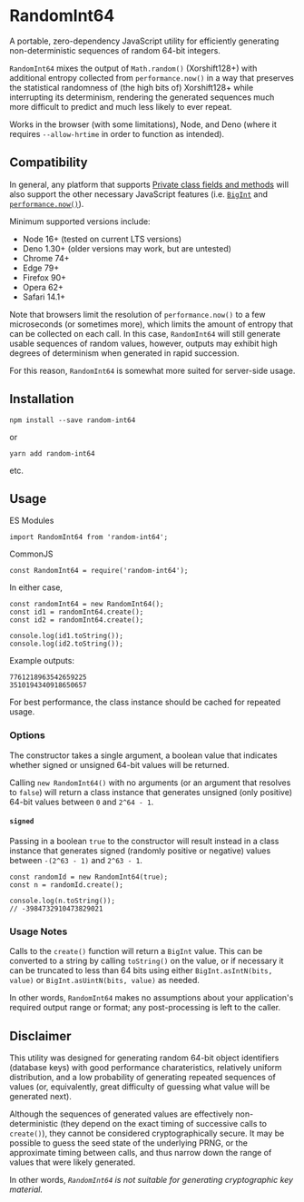 # RandomInt64

A portable, zero-dependency JavaScript utility for efficiently generating
non-deterministic sequences of random 64-bit integers.

`RandomInt64` mixes the output of `Math.random()` (Xorshift128+) with
additional entropy collected from `performance.now()` in a way that preserves
the statistical randomness of (the high bits of) Xorshift128+ while
interrupting its determinism, rendering the generated sequences much more
difficult to predict and much less likely to ever repeat.

Works in the browser (with some limitations), Node, and Deno (where it
requires `--allow-hrtime` in order to function as intended).

## Compatibility

In general, any platform that supports
[Private class fields and methods](https://developer.mozilla.org/en-US/docs/Web/JavaScript/Reference/Classes/Private_class_fields)
will also support the other necessary JavaScript features (i.e.
[`BigInt`](https://developer.mozilla.org/en-US/docs/Web/JavaScript/Reference/Global_Objects/BigInt)
and [`performance.now()`](https://developer.mozilla.org/en-US/docs/Web/API/Performance/now)).

Minimum supported versions include:

- Node 16+ (tested on current LTS versions)
- Deno 1.30+ (older versions may work, but are untested)
- Chrome 74+
- Edge 79+
- Firefox 90+
- Opera 62+
- Safari 14.1+

Note that browsers limit the resolution of `performance.now()` to a few
microseconds (or sometimes more), which limits the amount of entropy that can
be collected on each call. In this case, `RandomInt64` will still generate
usable sequences of random values, however, outputs may exhibit high degrees
of determinism when generated in rapid succession.

For this reason, `RandomInt64` is somewhat more suited for server-side usage.

## Installation

```
npm install --save random-int64
```

or

```
yarn add random-int64
```

etc.

## Usage

ES Modules

```
import RandomInt64 from 'random-int64';
```

CommonJS

```
const RandomInt64 = require('random-int64');
```

In either case,

```
const randomInt64 = new RandomInt64();
const id1 = randomInt64.create();
const id2 = randomInt64.create();

console.log(id1.toString());
console.log(id2.toString());
```

Example outputs:

```
7761218963542659225
3510194340918650657
```

For best performance, the class instance should be cached for repeated usage.

### Options

The constructor takes a single argument, a boolean value that indicates whether
signed or unsigned 64-bit values will be returned.

Calling `new RandomInt64()` with no arguments (or an argument that resolves to
`false`) will return a class instance that generates unsigned (only positive)
64-bit values between `0` and `2^64 - 1`.

#### `signed`

Passing in a boolean `true` to the constructor will result instead in a class
instance that generates signed (randomly positive or negative) values between
`-(2^63 - 1)` and `2^63 - 1`.

```
const randomId = new RandomInt64(true);
const n = randomId.create();

console.log(n.toString());
// -3984732910473829021
```

### Usage Notes

Calls to the `create()` function will return a `BigInt` value. This can be
converted to a string by calling `toString()` on the value, or if necessary it
can be truncated to less than 64 bits using either `BigInt.asIntN(bits, value)`
or `BigInt.asUintN(bits, value)` as needed.

In other words, `RandomInt64` makes no assumptions about your application's
required output range or format; any post-processing is left to the caller.

## Disclaimer

This utility was designed for generating random 64-bit object identifiers
(database keys) with good performance charateristics, relatively uniform
distribution, and a low probability of generating repeated sequences of values
(or, equivalently, great difficulty of guessing what value will be generated
next).

Although the sequences of generated values are effectively non-deterministic
(they depend on the exact timing of successive calls to `create()`), they
cannot be considered cryptographically secure. It may be possible to guess
the seed state of the underlying PRNG, or the approximate timing between
calls, and thus narrow down the range of values that were likely generated.

In other words, *`RandomInt64` is not suitable for generating cryptographic
key material.*
